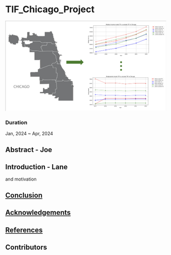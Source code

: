 # TIF_Chicago_Project
![Intro](/_asset/img/intro.png)

### Duration
Jan, 2024 ~ Apr, 2024

## Abstract - Joe


## Introduction - Lane
and motivation


<!-- ## Conclusion and Limitations - Joe -->
## [Conclusion](./Documentation/Conclusion.md)

<!-- ## Acknowledgements - Lane -->
## [Acknowledgements](./Documentation/Acknowledgment.md)

<!-- ## References - All -->
## [References](./Documentation/Reference.md)

## Contributors

